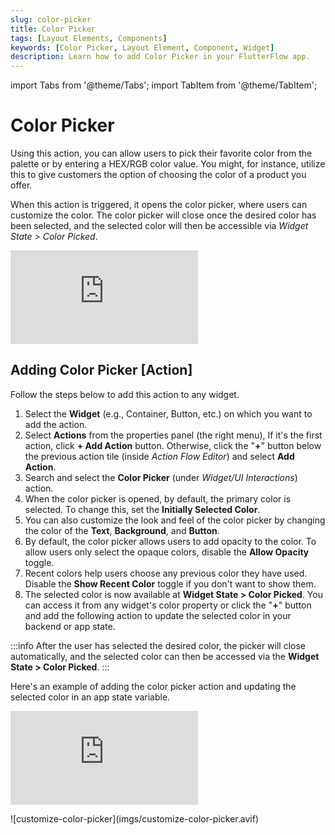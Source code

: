```yaml
---
slug: color-picker
title: Color Picker
tags: [Layout Elements, Components]
keywords: [Color Picker, Layout Element, Component, Widget]
description: Learn how to add Color Picker in your FlutterFlow app.
---
```

import Tabs from '@theme/Tabs';
import TabItem from '@theme/TabItem';

# Color Picker

Using this action, you can allow users to pick their favorite color from the palette or by entering a HEX/RGB color value. You might, for instance, utilize this to give customers the option of choosing the color of a product you offer.

When this action is triggered, it opens the color picker, where users can customize the color. The color picker will close once the desired color has been selected, and the selected color will then be accessible via *Widget State > Color Picked*.

<div style={{
    position: 'relative',
    paddingBottom: 'calc(56.67989417989418% + 41px)', // Keeps the aspect ratio and additional padding
    height: 0,
    width: '100%'}}>
    <iframe 
        src="https://demo.arcade.software/5lUa4lK1SgPUQvkM6Kqj?embed&show_copy_link=true"
        title=""
        style={{
            position: 'absolute',
            top: 0,
            left: 0,
            width: '100%',
            height: '100%',
            colorScheme: 'light'
        }}
        frameborder="0"
        loading="lazy"
        webkitAllowFullScreen
        mozAllowFullScreen
        allowFullScreen
        allow="clipboard-write">
    </iframe>
</div>
<p></p>


## Adding Color Picker [Action]

Follow the steps below to add this action to any widget.

1. Select the **Widget** (e.g., Container, Button, etc.) on which you want to add the action.
2. Select **Actions** from the properties panel (the right menu), If it's the first action, click **+ Add Action** button. Otherwise, click the "**+**" button below the previous action tile (inside *Action Flow Editor*) and select **Add Action**.
3. Search and select the **Color Picker** (under *Widget/UI Interactions*) action.
4. When the color picker is opened, by default, the primary color is selected. To change this, set the **Initially Selected Color**.
5. You can also customize the look and feel of the color picker by changing the color of the **Text**, **Background**, and **Button**.
6. By default, the color picker allows users to add opacity to the color. To allow users only select the opaque colors, disable the **Allow Opacity** toggle.
7. Recent colors help users choose any previous color they have used. Disable the **Show Recent Color** toggle if you don't want to show them.
8. The selected color is now available at **Widget State > Color Picked**. You can access it from any widget's color property or click the "**+**" button and add the following action to update the selected color in your backend or app state.

:::info
After the user has selected the desired color, the picker will close automatically, and the selected color can then be accessed via the **Widget State > Color Picked**.
:::

Here's an example of adding the color picker action and updating the selected color in an app state variable.

<Tabs>
<TabItem value="1" label="Adding color picker action" default>
<div style={{
    position: 'relative',
    paddingBottom: 'calc(56.67989417989418% + 41px)', // Keeps the aspect ratio and additional padding
    height: 0,
    width: '100%'}}>
    <iframe 
        src="https://demo.arcade.software/BHfN2umFDQgL0upiZUaz?embed&show_copy_link=true"
        title=""
        style={{
            position: 'absolute',
            top: 0,
            left: 0,
            width: '100%',
            height: '100%',
            colorScheme: 'light'
        }}
        frameborder="0"
        loading="lazy"
        webkitAllowFullScreen
        mozAllowFullScreen
        allowFullScreen
        allow="clipboard-write">
    </iframe>
</div>
<p></p>
</TabItem>
<TabItem value="2" label="Customize color picker">
![customize-color-picker](imgs/customize-color-picker.avif)
</TabItem>
</Tabs>